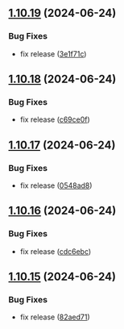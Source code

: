 ## [1.10.19](https://github.com/hattaalfaritzy/hzy-ui/compare/v1.10.18...v1.10.19) (2024-06-24)


### Bug Fixes

* fix release ([3e1f71c](https://github.com/hattaalfaritzy/hzy-ui/commit/3e1f71c94e3d975f03a6508664d4e13a703f4d89))



## [1.10.18](https://github.com/hattaalfaritzy/hzy-ui/compare/v1.10.17...v1.10.18) (2024-06-24)


### Bug Fixes

* fix release ([c69ce0f](https://github.com/hattaalfaritzy/hzy-ui/commit/c69ce0ff374a371bad370b4aa85952fa711c9c86))



## [1.10.17](https://github.com/hattaalfaritzy/hzy-ui/compare/v1.10.16...v1.10.17) (2024-06-24)


### Bug Fixes

* fix release ([0548ad8](https://github.com/hattaalfaritzy/hzy-ui/commit/0548ad89dcb790180003152505914c42d1d97366))



## [1.10.16](https://github.com/hattaalfaritzy/hzy-ui/compare/v1.10.15...v1.10.16) (2024-06-24)


### Bug Fixes

* fix release ([cdc6ebc](https://github.com/hattaalfaritzy/hzy-ui/commit/cdc6ebcf92371f96ee53d90134fdf90779ab5e1c))



## [1.10.15](https://github.com/hattaalfaritzy/hzy-ui/compare/v1.10.14...v1.10.15) (2024-06-24)


### Bug Fixes

* fix release ([82aed71](https://github.com/hattaalfaritzy/hzy-ui/commit/82aed71059d49adfeb48edc925d064b957c549a2))



